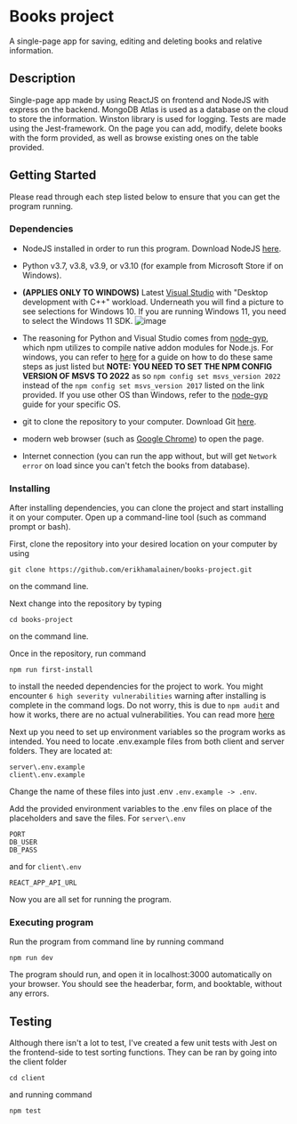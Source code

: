 # Books project

A single-page app for saving, editing and deleting books and relative information.

## Description

Single-page app made by using ReactJS on frontend and NodeJS with express on the backend. MongoDB Atlas is used as a database on the cloud to store the information. Winston library is used for logging. Tests are made using the Jest-framework. On the page you can add, modify, delete books with the form provided, as well as browse existing ones on the table provided.

## Getting Started

Please read through each step listed below to ensure that you can get the program running.

### Dependencies

* NodeJS installed in order to run this program. Download NodeJS [here](https://nodejs.org/en/).

* Python v3.7, v3.8, v3.9, or v3.10 (for example from Microsoft Store if on Windows). 

* **(APPLIES ONLY TO WINDOWS)** Latest [Visual Studio](https://visualstudio.microsoft.com/thank-you-downloading-visual-studio/?sku=BuildTools) with "Desktop development with C++" workload. Underneath you will find a picture to see selections for Windows 10. If you are running Windows 11, you need to select the Windows 11 SDK.  ![image](https://user-images.githubusercontent.com/50096393/211222302-a66f3433-850e-4b8b-96ef-7f50d5e05e70.png)

* The reasoning for Python and Visual Studio comes from [node-gyp](https://github.com/nodejs/node-gyp), which npm utilizes to compile native addon modules for Node.js. For windows, you can refer to [here](https://github.com/nodejs/node-gyp#on-windows) for a guide on how to do these same steps as just listed but **NOTE: YOU NEED TO SET THE NPM CONFIG VERSION OF MSVS TO 2022** as so `npm config set msvs_version 2022` instead of the `npm config set msvs_version 2017` listed on the link provided. If you use other OS than Windows, refer to the [node-gyp](https://github.com/nodejs/node-gyp) guide for your specific OS.


* git to clone the repository to your computer. Download Git [here](https://git-scm.com/).

* modern web browser (such as [Google Chrome](https://www.google.com/intl/fi_fi/chrome/)) to open the page. 

* Internet connection (you can run the app without, but will get `Network error` on load since you can't fetch the books from database).

### Installing
After installing dependencies, you can clone the project and start installing it on your computer. Open up a command-line tool (such as command prompt or bash).

First, clone the repository into your desired location on your computer by using 
```
git clone https://github.com/erikhamalainen/books-project.git
```
on the command line.

Next change into the repository by typing
```
cd books-project
```
on the command line.

Once in the repository, run command
```
npm run first-install
```
to install the needed dependencies for the project to work.
You might encounter `6 high severity vulnerabilities` warning after installing is complete in the command logs. Do not worry, this is due to `npm audit` and how it works, there are no actual vulnerabilities. You can read more [here](https://overreacted.io/npm-audit-broken-by-design/)

Next up you need to set up environment variables so the program works as intended. You need to locate .env.example files from both client and server folders. They are located at:
```
server\.env.example
client\.env.example
```
Change the name of these files into just .env `.env.example -> .env`. 

Add the provided environment variables to the .env files on place of the placeholders and save the files.
For `server\.env`
```
PORT
DB_USER
DB_PASS
```

and for `client\.env`
```
REACT_APP_API_URL
```

Now you are all set for running the program.


### Executing program

Run the program from command line by running command
```
npm run dev
```

The program should run, and open it in localhost:3000 automatically on your browser. You should see the headerbar, form, and booktable, without any errors.

## Testing

Although there isn't a lot to test, I've created a few unit tests with Jest on the frontend-side to test sorting functions. They can be ran by going into the client folder
```
cd client
```

and running command

```
npm test
```
